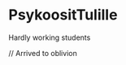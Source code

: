 # PsykoositTulille
Hardly working students

<!--Commented to oblivion

--> 

// Arrived to oblivion
